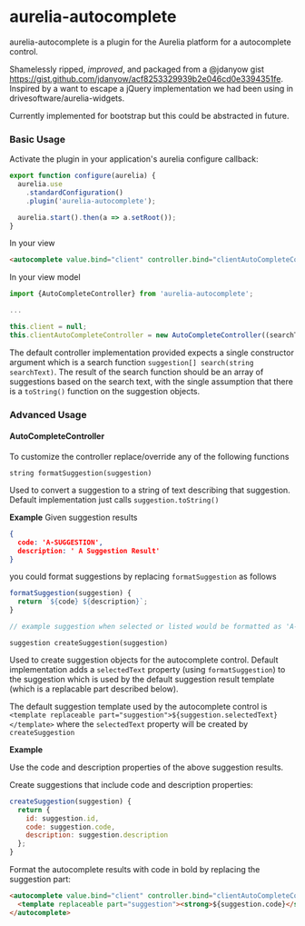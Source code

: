 # aurelia-autocomplete

aurelia-autocomplete is a plugin for the Aurelia platform for a autocomplete control.

Shamelessly ripped, _improved_, and packaged from a @jdanyow gist https://gist.github.com/jdanyow/acf8253329939b2e046cd0e3394351fe. Inspired by a want to escape a jQuery implementation we had been using in drivesoftware/aurelia-widgets.

Currently implemented for bootstrap but this could be abstracted in future.

### Basic Usage

Activate the plugin in your application's aurelia configure callback:

```javascript
export function configure(aurelia) {
  aurelia.use
    .standardConfiguration()
    .plugin('aurelia-autocomplete');

  aurelia.start().then(a => a.setRoot());
}
```

In your view

```html
<autocomplete value.bind="client" controller.bind="clientAutoCompleteController"></autocomplete>
```

In your view model

```javascript
import {AutoCompleteController} from 'aurelia-autocomplete';

...

this.client = null;
this.clientAutoCompleteController = new AutoCompleteController((searchText) => this.clientApi.search(searchText));
```

The default controller implementation provided expects a single constructor argument which is a search function `suggestion[] search(string searchText)`. The result of the search function should be an array of suggestions based on the search text, with the single assumption that there is a `toString()` function on the suggestion objects.

### Advanced Usage

#### AutoCompleteController

To customize the controller replace/override any of the following functions

`string formatSuggestion(suggestion)`

Used to convert a suggestion to a string of text describing that suggestion. Default implementation just calls `suggestion.toString()`

**Example**
Given suggestion results 
```json
{
  code: 'A-SUGGESTION',
  description: ' A Suggestion Result'
}
```

you could format suggestions by replacing `formatSuggestion` as follows

```javascript
formatSuggestion(suggestion) {
  return `${code} ${description}`;
}

// example suggestion when selected or listed would be formatted as 'A-SUGGESTION A Suggestion Result'
```

`suggestion createSuggestion(suggestion)`

 Used to create suggestion objects for the autocomplete control. Default implementation adds a `selectedText` property (using `formatSuggestion`) to the suggestion which is used by the default suggestion result template (which is a replacable part described below).

 The default suggestion template used by the autocomplete control is
 `<template replaceable part="suggestion">${suggestion.selectedText}</template>`
 where the `selectedText` property will be created by `createSuggestion`

**Example**

Use the code and description properties of the above suggestion results.

Create suggestions that include code and description properties:
```javascript
createSuggestion(suggestion) {
  return {
    id: suggestion.id,
    code: suggestion.code,
    description: suggestion.description
  };
}
```

Format the autocomplete results with code in bold by replacing the suggestion part:
```html
<autocomplete value.bind="client" controller.bind="clientAutoCompleteController">
  <template replaceable part="suggestion"><strong>${suggestion.code}</strong> ${suggestion.description}</template>
</autocomplete>
```



